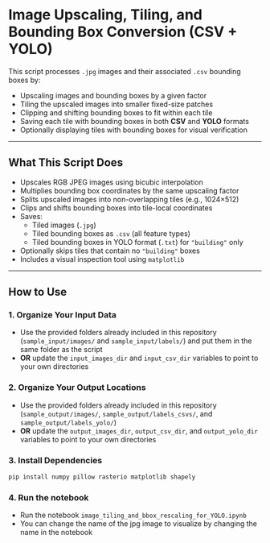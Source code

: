 # Image Upscaling, Tiling, and Bounding Box Conversion (CSV + YOLO)

This script processes `.jpg` images and their associated `.csv` bounding boxes by:  
- Upscaling images and bounding boxes by a given factor  
- Tiling the upscaled images into smaller fixed-size patches  
- Clipping and shifting bounding boxes to fit within each tile  
- Saving each tile with bounding boxes in both **CSV** and **YOLO** formats  
- Optionally displaying tiles with bounding boxes for visual verification

---

## What This Script Does

- Upscales RGB JPEG images using bicubic interpolation
- Multiplies bounding box coordinates by the same upscaling factor
- Splits upscaled images into non-overlapping tiles (e.g., 1024×512)
- Clips and shifts bounding boxes into tile-local coordinates
- Saves:
  - Tiled images (`.jpg`)
  - Tiled bounding boxes as `.csv` (all feature types)
  - Tiled bounding boxes in YOLO format (`.txt`) for `"building"` only
- Optionally skips tiles that contain no `"building"` boxes
- Includes a visual inspection tool using `matplotlib`

---

## How to Use

### 1. Organize Your Input Data

- Use the provided folders already included in this repository (`sample_input/images/` and `sample_input/labels/`) and put them in the same folder as the script  
- **OR** update the `input_images_dir` and `input_csv_dir` variables to point to your own directories

### 2. Organize Your Output Locations

- Use the provided folders already included in this repository (`sample_output/images/`, `sample_output/labels_csvs/`, and `sample_output/labels_yolo/`)  
- **OR** update the `output_images_dir`, `output_csv_dir`, and `output_yolo_dir` variables to point to your own directories

### 3. Install Dependencies

```bash
pip install numpy pillow rasterio matplotlib shapely
```
### 4. Run the notebook

- Run the notebook `image_tiling_and_bbox_rescaling_for_YOLO.ipynb`
- You can change the name of the jpg image to visualize by changing the name in the notebook
